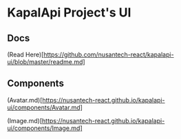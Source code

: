 
# KapalApi Project's UI

## Docs

(Read Here)[https://github.com/nusantech-react/kapalapi-ui/blob/master/readme.md]
  
## Components


(Avatar.md)[https://nusantech-react.github.io/kapalapi-ui/components/Avatar.md]



(Image.md)[https://nusantech-react.github.io/kapalapi-ui/components/Image.md]


